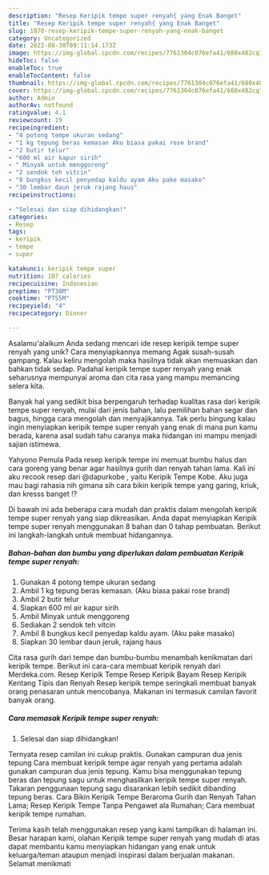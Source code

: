 ```yaml
---
description: "Resep Keripik tempe super renyah{ yang Enak Banget"
title: "Resep Keripik tempe super renyah{ yang Enak Banget"
slug: 1870-resep-keripik-tempe-super-renyah-yang-enak-banget
category: Uncategorized
date: 2022-08-30T09:11:14.173Z
image: https://img-global.cpcdn.com/recipes/7761304c076efa41/680x482cq70/keripik-tempe-super-renyah-foto-resep-utama.jpg
hideToc: false
enableToc: true
enableTocContent: false
thumbnail: https://img-global.cpcdn.com/recipes/7761304c076efa41/680x482cq70/keripik-tempe-super-renyah-foto-resep-utama.jpg
cover: https://img-global.cpcdn.com/recipes/7761304c076efa41/680x482cq70/keripik-tempe-super-renyah-foto-resep-utama.jpg
author: Admin
authorAv: notfound
ratingvalue: 4.1
reviewcount: 19
recipeingredient:
- "4 potong tempe ukuran sedang"
- "1 kg tepung beras kemasan Aku biasa pakai rose brand"
- "2 butir telur"
- "600 ml air kapur sirih"
- " Minyak untuk menggoreng"
- "2 sendok teh vitcin"
- "8 bungkus kecil penyedap kaldu ayam Aku pake masako"
- "30 lembar daun jeruk rajang haus"
recipeinstructions:

- "Selesai dan siap dihidangkan!"
categories:
- Resep
tags:
- keripik
- tempe
- super

katakunci: keripik tempe super 
nutrition: 107 calories
recipecuisine: Indonesian
preptime: "PT38M"
cooktime: "PT55M"
recipeyield: "4"
recipecategory: Dinner

---
```



Asalamu'alaikum Anda sedang mencari ide resep keripik tempe super renyah yang unik? Cara menyiapkannya memang Agak susah-susah gampang. Kalau keliru mengolah maka hasilnya tidak akan memuaskan dan bahkan tidak sedap. Padahal keripik tempe super renyah yang enak seharusnya mempunyai aroma dan cita rasa yang mampu memancing selera kita.


Banyak hal yang sedikit bisa berpengaruh terhadap kualitas rasa dari keripik tempe super renyah, mulai dari jenis bahan, lalu pemilihan bahan segar dan bagus, hingga cara mengolah dan menyajikannya. Tak perlu bingung kalau ingin menyiapkan keripik tempe super renyah yang enak di mana pun kamu berada, karena asal sudah tahu caranya maka hidangan ini mampu menjadi sajian istimewa.

Yahyono Pemula Pada resep keripik tempe ini memuat bumbu halus dan cara goreng yang benar agar hasilnya gurih dan renyah tahan lama. Kali ini aku recook resep dari @dapurkobe , yaitu Keripik Tempe Kobe. Aku juga mau bagi rahasia nih gimana sih cara bikin keripik tempe yang garing, kriuk, dan kresss banget !?


Di bawah ini ada beberapa cara mudah dan praktis dalam mengolah keripik tempe super renyah yang siap dikreasikan. Anda dapat menyiapkan Keripik tempe super renyah menggunakan 8 bahan dan 0 tahap pembuatan. Berikut ini langkah-langkah untuk membuat hidangannya.

<!--inarticleads1-->

##### Bahan-bahan dan bumbu yang diperlukan dalam pembuatan Keripik tempe super renyah:

1. Gunakan 4 potong tempe ukuran sedang
1. Ambil 1 kg tepung beras kemasan. (Aku biasa pakai rose brand)
1. Ambil 2 butir telur
1. Siapkan 600 ml air kapur sirih
1. Ambil  Minyak untuk menggoreng
1. Sediakan 2 sendok teh vitcin
1. Ambil 8 bungkus kecil penyedap kaldu ayam. (Aku pake masako)
1. Siapkan 30 lembar daun jeruk, rajang haus


Cita rasa gurih dari tempe dan bumbu-bumbu menambah kenikmatan dari keripik tempe. Berikut ini cara-cara membuat keripik renyah dari Merdeka.com. Resep Keripik Tempe Resep Keripik Bayam Resep Keripik Kentang Tipis dan Renyah Resep keripik tempe seringkali membuat banyak orang penasaran untuk mencobanya. Makanan ini termasuk camilan favorit banyak orang. 

<!--inarticleads2-->

##### Cara memasak Keripik tempe super renyah:


1. Selesai dan siap dihidangkan!

Ternyata resep camilan ini cukup praktis. Gunakan campuran dua jenis tepung Cara membuat keripik tempe agar renyah yang pertama adalah gunakan campuran dua jenis tepung. Kamu bisa menggunakan tepung beras dan tepung sagu untuk menghasilkan keripik tempe super renyah. Takaran penggunaan tepung sagu disarankan lebih sedikit dibanding tepung beras. Cara Bikin Keripik Tempe Beraroma Gurih dan Renyah Tahan Lama; Resep Keripik Tempe Tanpa Pengawet ala Rumahan; Cara membuat keripik tempe rumahan. 

Terima kasih telah menggunakan resep yang kami tampilkan di halaman ini. Besar harapan kami, olahan Keripik tempe super renyah yang mudah di atas dapat membantu kamu menyiapkan hidangan yang enak untuk keluarga/teman ataupun menjadi inspirasi dalam berjualan makanan. Selamat menikmati
